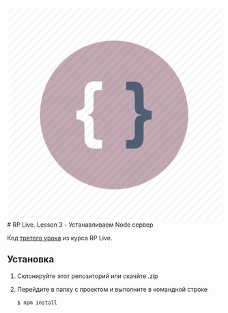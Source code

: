 <img src="logo.png" align="right" />
# RP Live. Lesson 3 - Устанавливаем Node сервер

Код [третего урока]() из курса RP Live.

## Установка

1) Склонируйте этот репозиторий или скачйте .zip
2) Перейдите в папку с проектом и выполните в командной строке

    ```
    $ npm install

    ```



